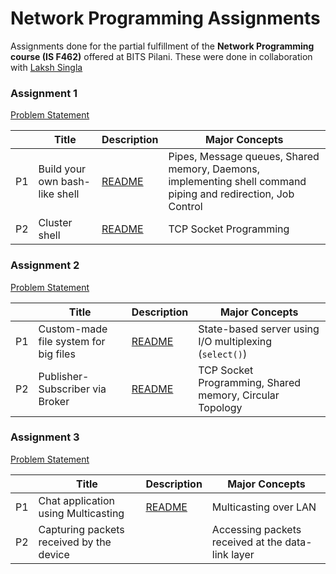 # Network Programming Assignments

Assignments done for the partial fulfillment of the **Network Programming course (IS F462)** offered at BITS Pilani. These were done in collaboration with [Laksh Singla](https://github.com/LakshSingla)

### Assignment 1
[Problem Statement](./assignment1/problem%20statement.pdf)

|    | Title                          | Description                 | Major Concepts                                                                                                |
|----|--------------------------------|-----------------------------|---------------------------------------------------------------------------------------------------------------|
| P1 | Build your own bash-like shell | [README](./assignment1/p1/README.pdf) | Pipes, Message queues, Shared memory, Daemons, implementing shell command piping and redirection, Job Control |
| P2 | Cluster shell                  | [README](./assignment1/p2/README.pdf) | TCP Socket Programming                                                                                        |

### Assignment 2
[Problem Statement](./assignment2/problem%20statement.pdf)

|    | Title                                 | Description                 | Major Concepts                                           |
|----|---------------------------------------|-----------------------------|----------------------------------------------------------|
| P1 | Custom-made file system for big files | [README](./assignment2/p1/README.md) | State-based server using I/O multiplexing (`select()`)   |
| P2 | Publisher-Subscriber via Broker       | [README](./assignment2/p2/README.md) | TCP Socket Programming, Shared memory, Circular Topology |

### Assignment 3
[Problem Statement](./assignment3/problem%20statement.pdf)

|    | Title                                    | Description                 | Major Concepts                                    |
|----|------------------------------------------|-----------------------------|---------------------------------------------------|
| P1 | Chat application using Multicasting      | [README](./assignment3/p1/README.md) | Multicasting over LAN                             |
| P2 | Capturing packets received by the device |                             | Accessing packets received at the data-link layer |
